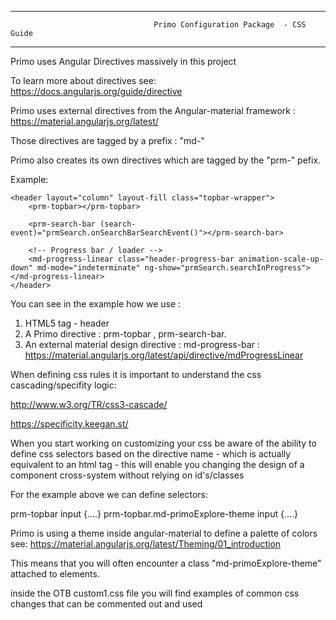 ************************************************************************************************************************

                                    Primo Configuration Package  - CSS Guide

************************************************************************************************************************


Primo uses Angular Directives massively in this project

To learn more about directives see:     https://docs.angularjs.org/guide/directive

Primo uses external directives from the Angular-material framework  : https://material.angularjs.org/latest/

Those directives are tagged by a prefix : "md-"

Primo also creates its own directives which are tagged by the "prm-" pefix.


Example:

    <header layout="column" layout-fill class="topbar-wrapper">
    	<prm-topbar></prm-topbar>

		<prm-search-bar (search-event)="prmSearch.onSearchBarSearchEvent()"></prm-search-bar>

		<!-- Progress bar / loader -->
   		<md-progress-linear class="header-progress-bar animation-scale-up-down" md-mode="indeterminate" ng-show="prmSearch.searchInProgress"></md-progress-linear>
	</header>


You can see in the example how we use :

1. HTML5 tag - header
2. A Primo directive : prm-topbar , prm-search-bar.
3. An external material design directive : md-progress-bar : https://material.angularjs.org/latest/api/directive/mdProgressLinear



When defining css rules it is important to understand the css cascading/specifity logic:

http://www.w3.org/TR/css3-cascade/

https://specificity.keegan.st/




When you start working on customizing your css be aware of the ability to define css selectors based on the directive name - which is actually equivalent
to an html tag - this will enable you changing the design of a component cross-system without relying on id's/classes

For the example above we can define selectors:

prm-topbar input {....}
prm-topbar.md-primoExplore-theme input {....}

Primo is using a theme inside angular-material to define a palette of colors see: https://material.angularjs.org/latest/Theming/01_introduction


This means that you will often encounter a class "md-primoExplore-theme" attached to  elements.


inside the OTB custom1.css file you will find examples of common css changes that can be commented out and used







